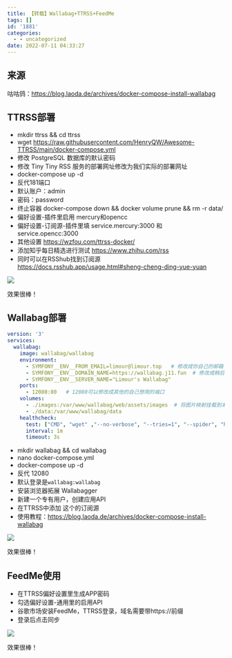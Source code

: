 ```yaml
---
title: 【转载】Wallabag+TTRSS+FeedMe
tags: []
id: '1881'
categories:
  - - uncategorized
date: 2022-07-11 04:33:27
---
```


## 来源

咕咕鸽：https://blog.laoda.de/archives/docker-compose-install-wallabag

## TTRSS部署

*   mkdir ttrss && cd ttrss
*   wget https://raw.githubusercontent.com/HenryQW/Awesome-TTRSS/main/docker-compose.yml
*   修改 PostgreSQL 数据库的默认密码
*   修改 Tiny Tiny RSS 服务的部署网址修改为我们实际的部署网址
*   docker-compose up -d
*   反代181端口
*   默认账户：admin
*   密码：password
*   终止容器 docker-compose down && docker volume prune && rm -r data/
*   偏好设置-插件里启用 mercury和opencc
*   偏好设置-订阅源-插件里填 service.mercury:3000 和 service.opencc:3000
*   其他设置 https://wzfou.com/ttrss-docker/
*   添加知乎每日精选进行测试 https://www.zhihu.com/rss
*   同时可以在RSShub找到订阅源 https://docs.rsshub.app/usage.html#sheng-cheng-ding-yue-yuan

![](https://img-cdn.limour.top/blog/20220711110841.png)

效果很棒！

## Wallabag部署

```yml
version: '3'
services:
  wallabag:
    image: wallabag/wallabag
    environment:
      - SYMFONY__ENV__FROM_EMAIL=limour@limour.top   # 修改成你自己的邮箱
      - SYMFONY__ENV__DOMAIN_NAME=https://wallabag.j11.fun  # 修改成稍后要反向代理的域名
      - SYMFONY__ENV__SERVER_NAME="Limour's Wallabag"
    ports:
      - 12080:80   # 12080可以修改成其他的自己想用的端口
    volumes:
      - ./images:/var/www/wallabag/web/assets/images  # 将图片映射挂载到本地，这样docker停止了，数据不会丢失
      - ./data:/var/www/wallabag/data
    healthcheck:
      test: ["CMD", "wget" ,"--no-verbose", "--tries=1", "--spider", "http://localhost"]
      interval: 1m
      timeout: 3s
```

*   mkdir wallabag && cd wallabag
*   nano docker-compose.yml
*   docker-compose up -d
*   反代 12080
*   默认登录是`wallabag:wallabag`
*   安装浏览器拓展 Wallabagger
*   新建一个专有用户，创建应用API
*   在TTRSS中添加 这个的订阅源
*   使用教程：https://blog.laoda.de/archives/docker-compose-install-wallabag

![](https://img-cdn.limour.top/blog/20220711121934.png)

效果很棒！

## FeedMe使用

*   在TTRSS偏好设置里生成APP密码
*   勾选偏好设置-通用里的启用API
*   谷歌市场安装FeedMe，TTRSS登录，域名需要带https://前缀
*   登录后点击同步

![](https://img-cdn.limour.top/blog/f8968e59b82a59b69db5bc99a31f345.jpg)

效果很棒！